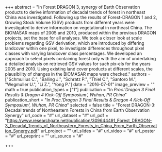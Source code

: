 +++
abstract = "In Forest DRAGON 3, synergy of Earth Observation products to derive information of decadal trends of forest in northeast China was investigated. Following up the results of Forest-DRAGON 1 and 2, Growing Stock Volume (GSV) products from different years were investigated to derive information on vegetational in northeast China. The BIOMASAR maps of 2005 and 2010, produced within the previous DRAGON projects, set the base for all analyses. We took a closer look at scale problems regarding GSV derivation, which are introduced by differing landcover within one pixel, to investigate differences throughout pixel classes with varying landcover class percentages. We developed an approach to select pixels containing forest only with the aim of undertaking a detailed analysis on retrieved GSV values for such pix-els for the years 2005 and 2010. Using existing land cover products at different scales, the plausibility of changes in the BIOMASAR maps were checked."
authors = ["Schmullius C.", "Balling J.", "Schratz P.", "Thiel C.", "Santoro M.", "Wegmuller U.", "Li Z.", "Yong P."]
date = "2016-07-01"
image_preview = ""
math = true
publication_types = ["1"]
publication = "In *Proc.'Dragon 3 Final Results & Dragon 4 Kick-Off Symposium', Wuhan, PR China*"
publication_short = "In *Proc.'Dragon 3 Final Results & Dragon 4 Kick-Off Symposium', Wuhan, PR China*"
selected = false
title = "Forest DRAGON-3: Decadal trends of Northeastern Forests in China from Earth Observation Synergy"
url_code = "#"
url_dataset = "#"
url_pdf = "https://www.researchgate.net/publication/309644491_Forest_DRAGON-3_Decadal_Trends_of_Northeastern_Forests_in_China_From_Earth_Observation_Synergy.pdf"
url_project = ""
url_slides = "#"
url_video = "#"
url_poster = "#"
url_preprint = ""
url_source = "#"

+++


